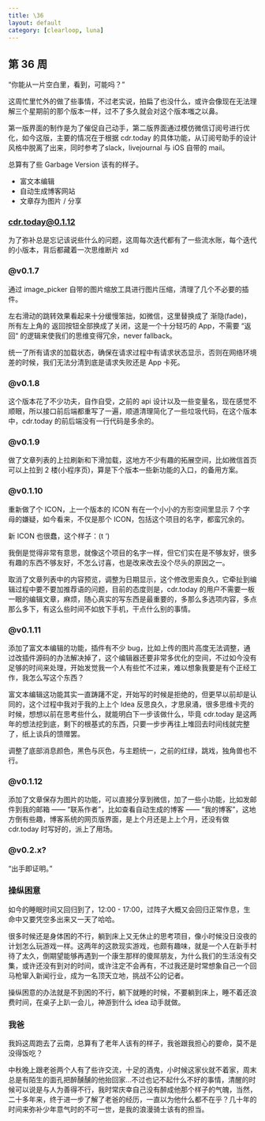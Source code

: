 ```yaml
---
title: \36
layout: default
category: [clearloop, luna]
---
```


## 第 36 周

“你能从一片空白里，看到，可能吗？”

这周忙里忙外的做了些事情，不过老实说，拍扁了也没什么，或许会像现在无法理解三个星期前的那个版本一样，过不了多久就会对这个版本嗤之以鼻。

第一版界面的制作是为了催促自己动手，第二版界面通过模仿微信订阅号进行优化，如今这版，主要的情况在于根据 cdr.today 的具体功能，从订阅号助手的设计风格中脱离了出来，同时参考了slack，livejournal 与 iOS 自带的 mail。

总算有了些 Garbage Version 该有的样子。

+ 富文本编辑
+ 自动生成博客网站
+ 文章存为图片 / 分享


### cdr.today@0.1.12

为了弥补总是忘记该说些什么的问题，这周每次迭代都有了一些流水账，每个迭代的小版本，背后都藏着一次思维断片 xd


### @v0.1.7

通过 image_picker 自带的图片缩放工具进行图片压缩，清理了几个不必要的插件。

左右滑动的跳转效果看起来十分缓慢笨拙，如微信，这里替换成了 渐隐(fade)，所有左上角的 返回按钮全部换成了关闭，这是一个十分轻巧的 App，不需要 “返回“ 的逻辑来使我们的思维变得冗余，never fallback。

统一了所有请求的加载状态，确保在请求过程中有请求状态显示，否则在网络环境差的时候，我们无法分清到底是请求失败还是 App 卡死。


### @v0.1.8

这个版本花了不少功夫，自作自受，之前的 api 设计以及一些变量名，现在感觉不顺眼，所以接口前后端都重写了一遍，顺道清理简化了一些垃圾代码，在这个版本中，cdr.today 的前后端没有一行代码是多余的。


### @v0.1.9

做了文章列表的上拉刷新和下滑加载，这地方不少有趣的拓展空间，比如微信首页可以上拉到 2 楼(小程序页)，算是下个版本一些新功能的入口，的备用方案。


### @v0.1.10

重新做了个 ICON，上一个版本的 ICON 有在一个小小的方形空间里显示 7 个字母的嫌疑，如今看来，不仅是那个 ICON，包括这个项目的名字，都蛮冗余的。

新 ICON 也很蠢，这个样子：(t ‘)

我倒是觉得非常有意思，就像这个项目的名字一样，但它们实在是不够友好，很多有趣的东西不够友好，不怎么讨喜，也是改来改去没个尽头的原因之一。

取消了文章列表中的内容预览，调整为日期显示，这个修改思索良久，它牵扯到编辑过程中要不要加推荐语的问题，目前的态度则是，cdr.today 的用户不需要一板一眼的编辑文章，麻烦，随心真实的写东西是最重要的，多那么多选项内容，多点那么多下，有这么些时间不如放下手机，干点什么别的事情。


### @v0.1.11

添加了富文本编辑的功能，插件有不少 bug，比如上传的图片高度无法调整，通过改插件源码的办法解决掉了，这个编辑器还要非常多优化的空间，不过如今没有足够的时间来处理，开始发觉我一个人有些忙不过来，难以想象我要是有个正经工作，我怎么写这个东西？

富文本编辑这功能其实一直踌躇不定，开始写的时候是拒绝的，但更早以前却是认同的，这个过程中我对于我的上上个 Idea 反思良久，才思泉涌，很多思维卡壳的时候，想想以前在思考些什么，就能明白下一步该做什么，毕竟 cdr.today 是这两年的想法挖到底，剩下的根基式的东西，只要一步步再往上堆回去时间线就完整了，纸上谈兵的馈赠罢。

调整了底部消息颜色，黑色与灰色，与主题统一，之前的红绿，跳戏，独角兽也不行。


### @v0.1.12

添加了文章保存为图片的功能，可以直接分享到微信，加了一些小功能，比如发邮件到我的邮箱 —— “联系作者”，比如查看自动生成的博客 —— “我的博客”，这地方倒有些趣，博客系统的网页版界面，是上个月还是上上个月，还没有做 cdr.today 时写好的，派上了用场。


### @v0.2.x?

“出手即证明。”


### 操纵困意

如今的睡眠时间又回归到了，12:00 - 17:00，过阵子大概又会回归正常作息，生命中又要凭空多出来又一天了哈哈。

很多时候还是身体困的不行，躺到床上又无休止的思考项目，像小时候没日没夜的计划怎么玩游戏一样。这两年的这款现实游戏，也颇有趣味，就是一个人在新手村待了太久，倒期望能够再遇到一个康生那样的傻屌朋友，为什么我们的生活没有交集，或许还没有到对的时间，或许注定不会再有，不过我还是时常想象自己一个回马枪窜入新闻行业，成为一名顶天立地，挑战不公的记者。

操纵困意的办法就是不到困的不行，躺下就睡的时候，不要躺到床上，睡不着还浪费时间，在桌子上趴一会儿，神游到什么 idea 动手就做。


### 我爸

我妈这周跑去了云南，总算有了老年人该有的样子，我爸跟我担心的要命，莫不是没得饭吃？

中秋晚上跟老爸两个人有了些许交流，十足的酒鬼，小时候这家伙就不着家，周末总是有陌生的面孔把醉醺醺的他抬回家…不过也记不起什么不好的事情，清醒的时候可以说是与人为善得不行，我时常庆幸自己没有醉成他那个样子的气魄，当然，二十多年来，终于进一步了解了老爸的经历，一直以为他什么都不在乎？几十年的时间来弥补少年意气时的不可一世，是我的浪漫骑士该有的担当。

